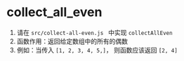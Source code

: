 # collect_all_even

1. 请在 ```src/collect-all-even.js ``` 中实现 ```collectAllEven```
2. 函数作用：返回给定数组中的所有的偶数  
3. 例如：当传入 `[1, 2, 3, 4, 5,]`， 则函数应该返回 `[2, 4]` 
